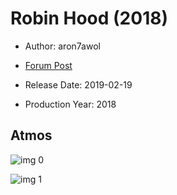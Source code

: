 # Robin Hood (2018)

* Author: aron7awol

* [Forum Post](https://www.avsforum.com/threads/bass-eq-for-filtered-movies.2995212/post-57562518)

* Release Date: 2019-02-19
* Production Year: 2018

## Atmos

![img 0](https://i.imgur.com/3e39CvO.jpg)

![img 1](https://i.imgur.com/sg9QR3e.jpg)

